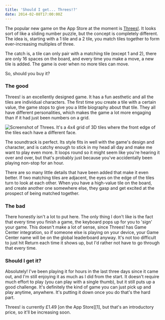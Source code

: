 ```yaml
---
title: 'Should I get... Threes!?'
date: 2014-02-08T17:00:00Z
---
```


The popular new game on the App Store at the moment is
[Threes!](https://itunes.apple.com/gb/app/threes!/id779157948?mt=8&at=10l7rn&ct=thr).
It looks sort of like a sliding number puzzle, but the concept is completely
different. The idea is, starting with a 1 tile and a 2 tile, you match tiles
together to form ever-increasing multiples of three.

The catch is, a tile can only pair with a matching tile (except 1 and 2), there
are only 16 spaces on the board, and every time you make a move, a new tile is
added. The game is over when no more tiles can move.

So, should you buy it?

### The good

Threes! is an excellently designed game. It has a fun aesthetic and all the
tiles are individual characters. The first time you create a tile with a certain
value, the game stops to give you a little biography about that tile. They all
have different personalities, which makes the game a lot more engaging than if
it had just been numbers on a grid.

![Screenshot of Threes. It's a 4x4 grid of 3D tiles where the front edge of the tiles each have a different face.](/img/2014-02-threes-game.png)

The soundtrack is perfect. Its style fits in well with the game's design and
character, and is catchy enough to stick in my head all day and make me want to
play even more. It loops round so it might seem like you're hearing it over and
over, but that's probably just because you've accidentally been playing non-stop
for an hour.

There are so many little details that have been added that make it even better.
If two matching tiles are adjacent, the eyes on the edge of the tiles turn to
look at each other. When you have a high-value tile on the board, and create
another one somewhere else, they gasp and get excited at the prospect of being
matched together.

### The bad

There honestly isn't a lot to put here. The only thing I don't like is the fact
that every time you finish a game, the keyboard pops up for you to 'sign' your
game. This doesn't make a lot of sense, since Threes! has Game Center
integration, so if someone else is playing on your device, your Game Center name
will be on the global leaderboard anyway. It's not too difficult to just hit
Return each time it shows up, but I'd rather not have to go through that every
time.

### Should I get it?

Absolutely! I've been playing it for hours in the last three days since it came
out, and I'm still enjoying it as much as I did from the start. It doesn't
require much effort to play (you can play with a single thumb), but it still
puts up a good challenge. It's definitely the kind of game you can just pick up
and play anytime, anywhere. It's putting it down once you do that's the hard
part.

Threes! is currently £1.49 [on the App Store][1], but that's an introductory
price, so it'll be increasing soon.
